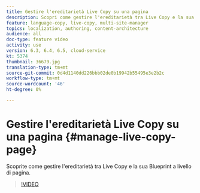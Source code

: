 ```yaml
---
title: Gestire l'ereditarietà Live Copy su una pagina
description: Scopri come gestire l'ereditarietà tra Live Copy e la sua Blueprint a livello di pagina
feature: language-copy, live-copy, multi-site-manager
topics: localization, authoring, content-architecture
audience: all
doc-type: feature video
activity: use
version: 6.3, 6.4, 6.5, cloud-service
kt: 5374
thumbnail: 36679.jpg
translation-type: tm+mt
source-git-commit: 0d4d1140dd226bbb02de0b19942b55495e3e2b2c
workflow-type: tm+mt
source-wordcount: '46'
ht-degree: 0%

---
```



# Gestire l&#39;ereditarietà Live Copy su una pagina {#manage-live-copy-page}

Scoprite come gestire l&#39;ereditarietà tra Live Copy e la sua Blueprint a livello di pagina.
>[!VIDEO](https://video.tv.adobe.com/v/36679?quality=12&learn=on)
